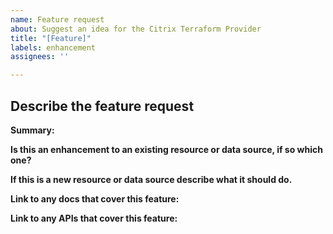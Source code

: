 ```yaml
---
name: Feature request
about: Suggest an idea for the Citrix Terraform Provider
title: "[Feature]"
labels: enhancement
assignees: ''

---
```


<!-- Thanks for taking the time to fill out this feature request! Before submitting this issue please check the [open feature requests](https://github.com/citrix/terraform-provider-citrix/issues?q=is%3Aopen+is%3Aissue+label%3Aenhancement) to ensure the feature has not already been reported. If it has been reported give it a 👍 -->

## Describe the feature request
<!-- Fill out the following questions and add any additional information. -->
**Summary:**

**Is this an enhancement to an existing resource or data source, if so which one?**

**If this is a new resource or data source describe what it should do.**

**Link to any docs that cover this feature:**
<!-- e.g. https://docs.citrix.com/ -->

**Link to any APIs that cover this feature:**
<!-- e.g. https://developer-docs.citrix.com/ -->
